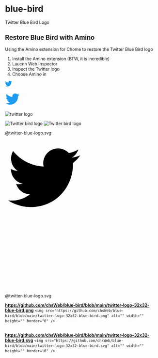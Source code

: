 # blue-bird
Twitter Blue Bird Logo

## Restore Blue Bird with Amino
Using the Amino extension for Chome to restore the Twitter Blue Bird logo
1. Install the Amino extension (BTW, it is incredible)
2. Laucnh Web Inspector
3. Inspect the Twitter logo
4. Choose Amino in

![twitter bird logo](https://raw.githubusercontent.com/chsWeb/blue-bird/main/twitter-logo-blue-bird.png)

![twitter](twitter-blue-logo.svg)

![twitter logo](https://raw.github.com/chsWeb/blue-bird/master/twitter-blue-logo.svg?sanitize=true)

<img src="https://raw.github.com/chsWeb/blue-bird/master/twitter-blue-logo.svg?sanitize=true" alt="Twitter bird logo" width="48" height="48" border="0" />

<img src="https://rawgithub.com/blue-bird/master/twitter-blue-logo.svg?sanitize=true" alt="Twitter bird logo" width="48" height="48" border="0" />

@twitter-blue-logo.svg
<?xml version="1.0" encoding="UTF-8"?>
<!DOCTYPE svg PUBLIC "-//W3C//DTD SVG 1.1//EN" "http://www.w3.org/Graphics/SVG/1.1/DTD/svg11.dtd">
<svg viewBox="0 0 48 48" aria-hidden="true" class="r-1cvl2hr r-4qtqp9 r-yyyyoo r-16y2uox r-8kz0gk r-dnmrzs r-bnwqim r-1plcrui r-lrvibr r-lrsllp"><g><path d="M23.643 4.937c-.835.37-1.732.62-2.675.733.962-.576 1.7-1.49 2.048-2.578-.9.534-1.897.922-2.958 1.13-.85-.904-2.06-1.47-3.4-1.47-2.572 0-4.658 2.086-4.658 4.66 0 .364.042.718.12 1.06-3.873-.195-7.304-2.05-9.602-4.868-.4.69-.63 1.49-.63 2.342 0 1.616.823 3.043 2.072 3.878-.764-.025-1.482-.234-2.11-.583v.06c0 2.257 1.605 4.14 3.737 4.568-.392.106-.803.162-1.227.162-.3 0-.593-.028-.877-.082.593 1.85 2.313 3.198 4.352 3.234-1.595 1.25-3.604 1.995-5.786 1.995-.376 0-.747-.022-1.112-.065 2.062 1.323 4.51 2.093 7.14 2.093 8.57 0 13.255-7.098 13.255-13.254 0-.2-.005-.402-.014-.602.91-.658 1.7-1.477 2.323-2.41z"></path></g></svg>
@twitter-blue-logo.svg

**https://github.com/chsWeb/blue-bird/blob/main/twitter-logo-32x32-blue-bird.png**
```<img src="https://github.com/chsWeb/blue-bird/blob/main/twitter-logo-32x32-blue-bird.png" alt="" width="" height="" border="0" />```  
<img src="https://github.com/chsWeb/blue-bird/blob/main/twitter-logo-32x32-blue-bird.png" alt="" width="" height="" border="0" />

**https://github.com/chsWeb/blue-bird/blob/main/twitter-logo-32x32-blue-bird.svg**
```<img src="https://github.com/chsWeb/blue-bird/blob/main/twitter-logo-32x32-blue-bird.svg" alt="" width="" height="" border="0" />```  
<img src="https://github.com/chsWeb/blue-bird/blob/main/twitter-logo-32x32-blue-bird.svg" alt="" width="" height="" border="0" />

